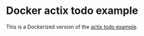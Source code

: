 # Docker actix todo example

This is a Dockerized version of the 
[actix todo example](https://github.com/actix/examples/tree/master/todo).
